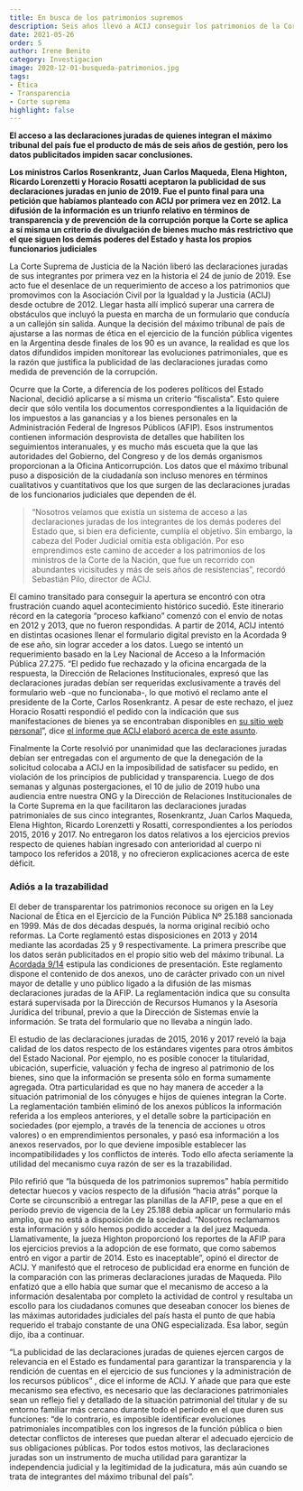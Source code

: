 ```yaml
---
title: En busca de los patrimonios supremos
description: Seis años llevó a ACIJ conseguir los patrimonios de la Corte
date: 2021-05-26
order: 5
author: Irene Benito
category: Investigacion
image: 2020-12-01-busqueda-patrimonios.jpg
tags: 
- Ética
- Transparencia
- Corte suprema
highlight: false
---
```


**El acceso a las declaraciones juradas de quienes integran el máximo tribunal del país fue el producto de más de seis años de gestión, pero los datos publicitados impiden sacar conclusiones.**

**Los ministros Carlos Rosenkrantz, Juan Carlos Maqueda, Elena Highton, Ricardo Lorenzetti y Horacio Rosatti aceptaron la publicidad de sus declaraciones juradas en junio de 2019. Fue el punto final para una petición que habíamos planteado con ACIJ por primera vez en 2012. La difusión de la información es un triunfo relativo en términos de transparencia y de prevención de la corrupción porque la Corte se aplica a sí misma un criterio de divulgación de bienes mucho más restrictivo que el que siguen los demás poderes del Estado y hasta los propios funcionarios judiciales**

La Corte Suprema de Justicia de la Nación liberó las declaraciones juradas de sus integrantes por primera vez en la historia el 24 de junio de 2019. Ese acto fue el desenlace de un requerimiento de acceso a los patrimonios que promovimos con la Asociación Civil por la Igualdad y la Justicia (ACIJ) desde octubre de 2012. Llegar hasta allí implicó superar una carrera de obstáculos que incluyó la puesta en marcha de un formulario que conducía a un callejón sin salida. Aunque la decisión del máximo tribunal de país de ajustarse a las normas de ética en el ejercicio de la función pública vigentes en la Argentina desde finales de los 90 es un avance, la realidad es que los datos difundidos impiden monitorear las evoluciones patrimoniales, que es la razón que justifica la publicidad de las declaraciones juradas como medida de prevención de la corrupción.

Ocurre que la Corte, a diferencia de los poderes políticos del Estado Nacional, decidió aplicarse a sí misma un criterio “fiscalista”. Esto quiere decir que sólo ventila los documentos correspondientes a la liquidación de los impuestos a las ganancias y a los bienes personales en la Administración Federal de Ingresos Públicos (AFIP). Esos instrumentos contienen información desprovista de detalles que habiliten los seguimientos interanuales, y es mucho más escueta que la que las autoridades del Gobierno, del Congreso y de los demás organismos proporcionan a la Oficina Anticorrupción. Los datos que el máximo tribunal puso a disposición de la ciudadanía son incluso menores en términos cualitativos y cuantitativos que los que surgen de las declaraciones juradas de los funcionarios judiciales que dependen de él.

> “Nosotros veíamos que existía un sistema de acceso a las declaraciones juradas de los integrantes de los demás poderes del Estado que, si bien era deficiente, cumplía el objetivo. Sin embargo, la cabeza del Poder Judicial omitía esta obligación. Por eso emprendimos este camino de acceder a los patrimonios de los ministros de la Corte de la Nación, que fue un recorrido con abundantes vicisitudes y más de seis años de resistencias”, recordó Sebastián Pilo, director de ACIJ.

El camino transitado para conseguir la apertura se encontró con otra frustración cuando aquel acontecimiento histórico sucedió. Este itinerario récord en la categoría “proceso kafkiano” comenzó con el envío de notas en 2012 y 2013, que no fueron respondidas. A partir de 2014, ACIJ intentó en distintas ocasiones llenar el formulario digital previsto en la Acordada 9 de ese año, sin lograr acceder a los datos. Luego se intentó un requerimiento basado en la Ley Nacional de Acceso a la Información Pública 27.275. “El pedido fue rechazado y la oficina encargada de la respuesta, la Dirección de Relaciones Institucionales, expresó que las declaraciones juradas debían ser requeridas exclusivamente a través del formulario web -que no funcionaba-, lo que motivó el reclamo ante el presidente de la Corte, Carlos Rosenkrantz. A pesar de este rechazo, el juez Horacio Rosatti respondió el pedido con la indicación que sus manifestaciones de bienes ya se encontraban disponibles en [su sitio web personal](https://www.juezrosatti.com.ar/)”, dice [el informe que ACIJ elaboró acerca de este asunto](https://acij.org.ar/wp-content/uploads/2019/07/An%C3%A1lisis-y-recomendaciones-sobre-las-DD-JJ-de-la-CSJN.pdf).

Finalmente la Corte resolvió por unanimidad que las declaraciones juradas debían ser entregadas con el argumento de que la denegación de la solicitud colocaba a ACIJ en la imposibilidad de satisfacer su pedido, en violación de los principios de publicidad y transparencia. Luego de dos semanas y algunas postergaciones, el 10 de julio de 2019 hubo una audiencia entre nuestra ONG y la Dirección de Relaciones Institucionales de la Corte Suprema en la que facilitaron las declaraciones juradas patrimoniales de sus cinco integrantes, Rosenkrantz, Juan Carlos Maqueda, Elena Highton, Ricardo Lorenzetti y Rosatti, correspondientes a los períodos 2015, 2016 y 2017. No entregaron los datos relativos a los ejercicios previos respecto de quienes habían ingresado con anterioridad al cuerpo ni tampoco los referidos a 2018, y no ofrecieron explicaciones acerca de este déficit.

### Adiós a la trazabilidad

El deber de transparentar los patrimonios reconoce su origen en la Ley Nacional de Ética en el Ejercicio de la Función Pública Nº 25.188 sancionada en 1999. Más de dos décadas después, la norma original recibió ocho reformas. La Corte reglamentó estas disposiciones en 2013 y 2014 mediante las acordadas 25 y 9 respectivamente. La primera prescribe que los datos serán publicitados en el propio sitio web del máximo tribunal. La [Acordada 9/14](https://www.csjn.gov.ar/documentos/descargar/?ID=87025) estipula las condiciones de presentación. Este reglamento dispone el contenido de dos anexos, uno de carácter privado con un nivel mayor de detalle y uno público ligado a la difusión de las mismas declaraciones juradas de la AFIP. La reglamentación indica que su consulta estará supervisada por la Dirección de Recursos Humanos y la Asesoría Jurídica del tribunal, previo a que la Dirección de Sistemas envíe la información. Se trata del formulario que no llevaba a ningún lado.

El estudio de las declaraciones juradas de 2015, 2016 y 2017 reveló la baja calidad de los datos respecto de los estándares vigentes para otros ámbitos del Estado Nacional. Por ejemplo, no es posible conocer la titularidad, ubicación, superficie, valuación y fecha de ingreso al patrimonio de los bienes, sino que la información se presenta sólo en forma sumamente agregada. Otra particularidad es que no hay manera de acceder a la situación patrimonial de los cónyuges e hijos de quienes integran la Corte. La reglamentación también eliminó de los anexos públicos la información referida a los empleos anteriores, y el detalle sobre la participación en sociedades (por ejemplo, a través de la tenencia de acciones u otros valores) o en emprendimientos personales, y pasó esa información a los anexos reservados, por lo que deviene imposible establecer las incompatibilidades y los conflictos de interés. Todo ello afecta seriamente la utilidad del mecanismo cuya razón de ser es la trazabilidad.

Pilo refirió que “la búsqueda de los patrimonios supremos” había permitido detectar huecos y vacíos respecto de la difusión “hacia atrás” porque la Corte se circunscribió a entregar las planillas de la AFIP, pese a que en el período previo de vigencia de la Ley 25.188 debía aplicar un formulario más amplio, que no está a disposición de la sociedad. “Nosotros reclamamos esta información y sólo hemos podido acceder a la del juez Maqueda. Llamativamente, la jueza Highton proporcionó los reportes de la AFIP para los ejercicios previos a la adopción de ese formato, que como sabemos entró en vigor a partir de 2014. Esto es inaceptable”, opinó el director de ACIJ. Y manifestó que el retroceso de publicidad era enorme en función de la comparación con las primeras declaraciones juradas de Maqueda. Pilo enfatizó que a ello había que sumar que el mecanismo de acceso a la información desalentaba por completo la actividad de control y resultaba un escollo para los ciudadanos comunes que deseaban conocer los bienes de las máximas autoridades judiciales del país hasta el punto de que había requerido el trabajo constante de una ONG especializada. Esa labor, según dijo, iba a continuar.

“La publicidad de las declaraciones juradas de quienes ejercen cargos de relevancia en el Estado es fundamental para garantizar la transparencia y la rendición de cuentas en el ejercicio de sus funciones y la administración de los recursos públicos” , dice el informe de ACIJ. Y añade que para que este mecanismo sea efectivo, es necesario que las declaraciones patrimoniales sean un reflejo fiel y detallado de la situación patrimonial del titular y de su entorno familiar más cercano durante todo el período en el que duren sus funciones: “de lo contrario, es imposible identificar evoluciones patrimoniales incompatibles con los ingresos de la función pública o bien detectar conflictos de intereses que puedan alterar el adecuado ejercicio de sus obligaciones públicas. Por todos estos motivos, las declaraciones juradas son un instrumento de mucha utilidad para garantizar la independencia judicial y la legitimidad de la judicatura, más aún cuando se trata de integrantes del máximo tribunal del país”.